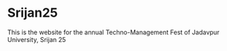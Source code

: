 # Srijan25
This is the website for the annual Techno-Management Fest of Jadavpur University, Srijan 25
